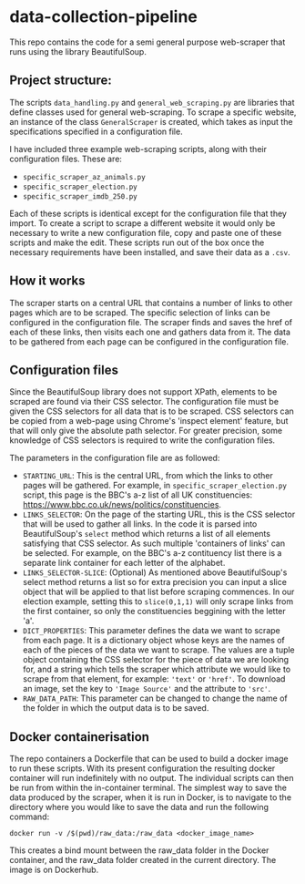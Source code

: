 # data-collection-pipeline

This repo contains the code for a semi general purpose web-scraper that runs using the library BeautifulSoup.

## Project structure:
The scripts ```data_handling.py``` and ```general_web_scraping.py``` are libraries that define classes used for general web-scraping. To scrape a specific website, an instance of the class ```GeneralScraper``` is created, which takes as input the specifications specified in a configuration file.

I have included three example web-scraping scripts, along with their configuration files. These are:
- ```specific_scraper_az_animals.py```
- ```specific_scraper_election.py```
- ```specific_scraper_imdb_250.py```

Each of these scripts is identical except for the configuration file that they import. To create a script to scrape a different website it would only be necessary to write a new configuration file, copy and paste one of these scripts and make the edit. These scripts run out of the box once the necessary requirements have been installed, and save their data as a ```.csv```.

## How it works
The scraper starts on a central URL that contains a number of links to other pages which are to be scraped. The specific selection of links can be configured in the configuration file. The scraper finds and saves the href of each of these links, then visits each one and gathers data from it.
The data to be gathered from each page can be configured in the configuration file.

## Configuration files
Since the BeautifulSoup library does not support XPath, elements to be scraped are found via their CSS selector. The configuration file must be given the CSS selectors for all data that is to be scraped. CSS selectors can be copied from a web-page using Chrome's 'inspect element' feature, but that will only give the absolute path selector. For greater precision, some knowledge of CSS selectors is required to write the configuration files. 

The parameters in the configuration file are as followed:

- ```STARTING_URL```: This is the central URL, from which the links to other pages will be gathered. For example, in ```specific_scraper_election.py``` script, this page is the BBC's a-z list of all UK constituencies: https://www.bbc.co.uk/news/politics/constituencies.
- ```LINKS_SELECTOR```: On the page of the starting URL, this is the CSS selector that will be used to gather all links. In the code it is parsed into BeautifulSoup's ```select``` method which returns a list of all elements satisfying that CSS selector. As such multiple 'containers of links' can be selected. For example, on the BBC's a-z contituency list there is a separate link container for each letter of the alphabet.
- ```LINKS_SELECTOR-SLICE```: (Optional) As mentioned above BeautifulSoup's select method returns a list so for extra precision you can input a slice object that will be applied to that list before scraping commences. In our election example, setting this to ```slice(0,1,1)``` will only scrape links from the first container, so only the constituencies beggining with the letter 'a'.
- ```DICT_PROPERTIES```: This parameter defines the data we want to scrape from each page. It is a dictionary object whose keys are the names of each of the pieces of the data we want to scrape. The values are a tuple object containing the CSS selector for the piece of data we are looking for, and a string which tells the scraper which attribute we would like to scrape from that element, for example: ```'text'``` or ```'href'```. To download an image, set the key to ```'Image Source'``` and the attribute to ```'src'```.
- ```RAW_DATA_PATH```: This parameter can be changed to change the name of the folder in which the output data is to be saved.

## Docker containerisation
The repo containers a Dockerfile that can be used to build a docker image to run these scripts. With its present configuration the resulting docker container will run indefinitely with no output. The individual scripts can then be run from within the in-container terminal. The simplest way to save the data produced by the scraper, when it is run in Docker, is to navigate to the directory where you would like to save the data and run the following command:

```docker run -v /$(pwd)/raw_data:/raw_data <docker_image_name>```

This creates a bind mount between the raw_data folder in the Docker container, and the raw_data folder created in the current directory. The image is on Dockerhub.